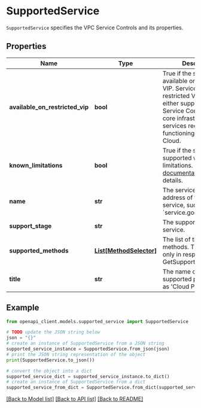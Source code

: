 # SupportedService

`SupportedService` specifies the VPC Service Controls and its properties.

## Properties

Name | Type | Description | Notes
------------ | ------------- | ------------- | -------------
**available_on_restricted_vip** | **bool** | True if the service is available on the restricted VIP. Services on the restricted VIP typically either support VPC Service Controls or are core infrastructure services required for the functioning of Google Cloud. | [optional] 
**known_limitations** | **bool** | True if the service is supported with some limitations. Check [documentation](https://cloud.google.com/vpc-service-controls/docs/supported-products) for details. | [optional] 
**name** | **str** | The service name or address of the supported service, such as &#x60;service.googleapis.com&#x60;. | [optional] 
**support_stage** | **str** | The support stage of the service. | [optional] 
**supported_methods** | [**List[MethodSelector]**](MethodSelector.md) | The list of the supported methods. This field exists only in response to GetSupportedService | [optional] 
**title** | **str** | The name of the supported product, such as &#39;Cloud Product API&#39;. | [optional] 

## Example

```python
from openapi_client.models.supported_service import SupportedService

# TODO update the JSON string below
json = "{}"
# create an instance of SupportedService from a JSON string
supported_service_instance = SupportedService.from_json(json)
# print the JSON string representation of the object
print(SupportedService.to_json())

# convert the object into a dict
supported_service_dict = supported_service_instance.to_dict()
# create an instance of SupportedService from a dict
supported_service_from_dict = SupportedService.from_dict(supported_service_dict)
```
[[Back to Model list]](../README.md#documentation-for-models) [[Back to API list]](../README.md#documentation-for-api-endpoints) [[Back to README]](../README.md)


